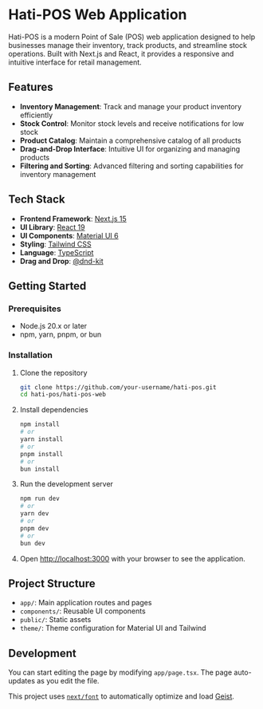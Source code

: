 # Hati-POS Web Application

Hati-POS is a modern Point of Sale (POS) web application designed to help businesses manage their inventory, track products, and streamline stock operations. Built with Next.js and React, it provides a responsive and intuitive interface for retail management.

## Features

- **Inventory Management**: Track and manage your product inventory efficiently
- **Stock Control**: Monitor stock levels and receive notifications for low stock
- **Product Catalog**: Maintain a comprehensive catalog of all products
- **Drag-and-Drop Interface**: Intuitive UI for organizing and managing products
- **Filtering and Sorting**: Advanced filtering and sorting capabilities for inventory management

## Tech Stack

- **Frontend Framework**: [Next.js 15](https://nextjs.org/)
- **UI Library**: [React 19](https://react.dev/)
- **UI Components**: [Material UI 6](https://mui.com/)
- **Styling**: [Tailwind CSS](https://tailwindcss.com/)
- **Language**: [TypeScript](https://www.typescriptlang.org/)
- **Drag and Drop**: [@dnd-kit](https://dndkit.com/)

## Getting Started

### Prerequisites

- Node.js 20.x or later
- npm, yarn, pnpm, or bun

### Installation

1. Clone the repository
   ```bash
   git clone https://github.com/your-username/hati-pos.git
   cd hati-pos/hati-pos-web
   ```

2. Install dependencies
   ```bash
   npm install
   # or
   yarn install
   # or
   pnpm install
   # or
   bun install
   ```

3. Run the development server
   ```bash
   npm run dev
   # or
   yarn dev
   # or
   pnpm dev
   # or
   bun dev
   ```

4. Open [http://localhost:3000](http://localhost:3000) with your browser to see the application.

## Project Structure

- `app/`: Main application routes and pages
- `components/`: Reusable UI components
- `public/`: Static assets
- `theme/`: Theme configuration for Material UI and Tailwind

## Development

You can start editing the page by modifying `app/page.tsx`. The page auto-updates as you edit the file.

This project uses [`next/font`](https://nextjs.org/docs/app/building-your-application/optimizing/fonts) to automatically optimize and load [Geist](https://vercel.com/font).
